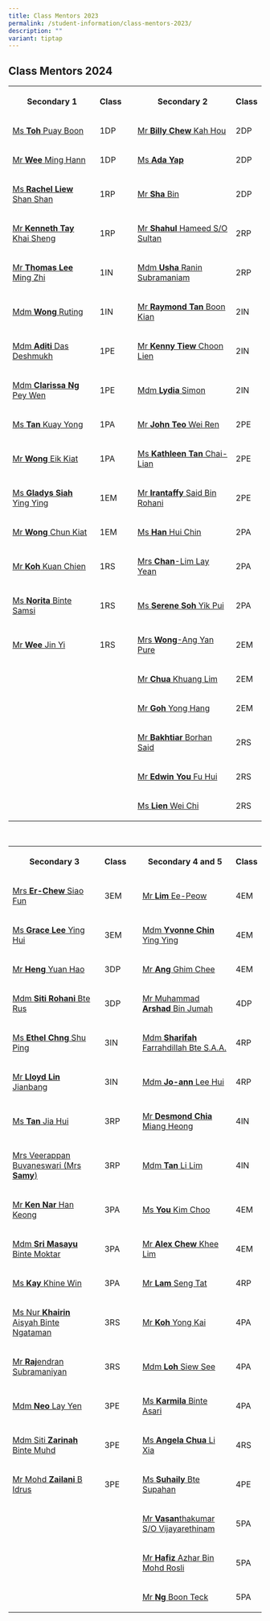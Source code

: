```yaml
---
title: Class Mentors 2023
permalink: /student-information/class-mentors-2023/
description: ""
variant: tiptap
---
```

<h2>Class Mentors 2024</h2><table><tbody><tr><th rowspan="1" colspan="1"><p>Secondary 1</p></th><th rowspan="1" colspan="1"><p>Class</p></th><td rowspan="1" colspan="1"><p></p></td><th rowspan="1" colspan="1"><p>Secondary 2</p></th><th rowspan="1" colspan="1"><p>Class</p></th></tr><tr><td rowspan="1" colspan="1"><p><a href="mailto:toh_puay_boon@schools.gov.sg" rel="noopener noreferrer nofollow" target="">Ms </a><strong><a href="mailto:toh_puay_boon@schools.gov.sg" rel="noopener noreferrer nofollow" target="">Toh</a></strong><a href="mailto:toh_puay_boon@schools.gov.sg" rel="noopener noreferrer nofollow" target=""> Puay Boon</a></p><p></p></td><td rowspan="1" colspan="1"><p>1DP</p></td><td rowspan="1" colspan="1"><p></p></td><td rowspan="1" colspan="1"><p><a href="mailto:chew_kah_hou@schools.gov.sg" rel="noopener noreferrer nofollow" target="">Mr </a><strong><a href="mailto:chew_kah_hou@schools.gov.sg" rel="noopener noreferrer nofollow" target="">Billy Chew</a></strong><a href="mailto:chew_kah_hou@schools.gov.sg" rel="noopener noreferrer nofollow" target=""> Kah Hou</a></p></td><td rowspan="1" colspan="1"><p>2DP</p></td></tr><tr><td rowspan="1" colspan="1"><p><a href="mailto:wee_ming_hann@schools.gov.sg" rel="noopener noreferrer nofollow" target="">Mr </a><strong><a href="mailto:wee_ming_hann@schools.gov.sg" rel="noopener noreferrer nofollow" target="">Wee</a></strong><a href="mailto:wee_ming_hann@schools.gov.sg" rel="noopener noreferrer nofollow" target=""> Ming Hann</a></p></td><td rowspan="1" colspan="1"><p>1DP</p></td><td rowspan="1" colspan="1"><p></p></td><td rowspan="1" colspan="1"><p><a href="mailto:kay_khine_win@schools.gov.sg" rel="noopener noreferrer nofollow" target="">Ms </a><strong><a href="mailto:kay_khine_win@schools.gov.sg" rel="noopener noreferrer nofollow" target="">Ada Yap</a></strong></p></td><td rowspan="1" colspan="1"><p>2DP</p></td></tr><tr><td rowspan="1" colspan="1"><p><a href="mailto:liew_shan_shan@schools.gov.sg" rel="noopener noreferrer nofollow" target="">Ms </a><strong><a href="mailto:liew_shan_shan@schools.gov.sg" rel="noopener noreferrer nofollow" target="">Rachel Liew</a></strong><a href="mailto:liew_shan_shan@schools.gov.sg" rel="noopener noreferrer nofollow" target=""> Shan Shan</a></p></td><td rowspan="1" colspan="1"><p>1RP</p></td><td rowspan="1" colspan="1"><p></p></td><td rowspan="1" colspan="1"><p><a href="mailto:sha_bin@schools.gov.sg" rel="noopener noreferrer nofollow" target="_blank">Mr </a><strong><a href="mailto:sha_bin@schools.gov.sg" rel="noopener noreferrer nofollow" target="_blank">Sha </a></strong><a href="mailto:sha_bin@schools.gov.sg" rel="noopener noreferrer nofollow" target="_blank">Bin</a></p></td><td rowspan="1" colspan="1"><p>2DP</p></td></tr><tr><td rowspan="1" colspan="1"><p><a href="mailto:tay_khai_sheng_kenneth@schools.gov.sg" rel="noopener noreferrer nofollow" target="">Mr </a><strong><a href="mailto:tay_khai_sheng_kenneth@schools.gov.sg" rel="noopener noreferrer nofollow" target="">Kenneth Tay</a></strong><a href="mailto:tay_khai_sheng_kenneth@schools.gov.sg" rel="noopener noreferrer nofollow" target=""> Khai Sheng</a></p></td><td rowspan="1" colspan="1"><p>1RP</p></td><td rowspan="1" colspan="1"><p></p></td><td rowspan="1" colspan="1"><p><a href="mailto:shahul_hameed_sultan@schools.gov.sg" rel="noopener noreferrer nofollow" target="">Mr </a><strong><a href="mailto:shahul_hameed_sultan@schools.gov.sg" rel="noopener noreferrer nofollow" target="">Shahul</a></strong><a href="mailto:shahul_hameed_sultan@schools.gov.sg" rel="noopener noreferrer nofollow" target=""> Hameed S/O Sultan</a></p></td><td rowspan="1" colspan="1"><p>2RP</p></td></tr><tr><td rowspan="1" colspan="1"><p><a href="mailto:thomas_lee_ming_zhi_a@schools.gov.sg" rel="noopener noreferrer nofollow" target="">Mr </a><strong><a href="mailto:thomas_lee_ming_zhi_a@schools.gov.sg" rel="noopener noreferrer nofollow" target="">Thomas Lee</a></strong><a href="mailto:thomas_lee_ming_zhi_a@schools.gov.sg" rel="noopener noreferrer nofollow" target=""> Ming Zhi</a></p></td><td rowspan="1" colspan="1"><p>1IN</p></td><td rowspan="1" colspan="1"><p></p></td><td rowspan="1" colspan="1"><p><a href="mailto:usha_rani_subramaniam@schools.gov.sg" rel="noopener noreferrer nofollow" target="_blank">Mdm </a><strong><a href="mailto:usha_rani_subramaniam@schools.gov.sg" rel="noopener noreferrer nofollow" target="_blank">Usha </a></strong><a href="mailto:usha_rani_subramaniam@schools.gov.sg" rel="noopener noreferrer nofollow" target="_blank">Ranin Subramaniam</a></p></td><td rowspan="1" colspan="1"><p>2RP</p></td></tr><tr><td rowspan="1" colspan="1"><p><a href="mailto:wong_ruting@schools.gov.sg" rel="noopener noreferrer nofollow" target="">Mdm </a><strong><a href="mailto:wong_ruting@schools.gov.sg" rel="noopener noreferrer nofollow" target="">Wong</a></strong><a href="mailto:wong_ruting@schools.gov.sg" rel="noopener noreferrer nofollow" target=""> Ruting</a></p></td><td rowspan="1" colspan="1"><p>1IN</p></td><td rowspan="1" colspan="1"><p></p></td><td rowspan="1" colspan="1"><p><a href="mailto:raymond_tan_boon_kian@schools.gov.sg" rel="noopener noreferrer nofollow" target="">Mr </a><strong><a href="mailto:raymond_tan_boon_kian@schools.gov.sg" rel="noopener noreferrer nofollow" target="">Raymond Tan</a></strong><a href="mailto:raymond_tan_boon_kian@schools.gov.sg" rel="noopener noreferrer nofollow" target=""> Boon Kian</a></p></td><td rowspan="1" colspan="1"><p>2IN</p></td></tr><tr><td rowspan="1" colspan="1"><p><a href="mailto:aditi_das_deshmukh@schools.gov.sg" rel="noopener noreferrer nofollow" target="">Mdm </a><strong><a href="mailto:aditi_das_deshmukh@schools.gov.sg" rel="noopener noreferrer nofollow" target="">Aditi</a></strong><a href="mailto:aditi_das_deshmukh@schools.gov.sg" rel="noopener noreferrer nofollow" target=""> Das Deshmukh</a></p></td><td rowspan="1" colspan="1"><p>1PE</p></td><td rowspan="1" colspan="1"><p></p></td><td rowspan="1" colspan="1"><p><a href="mailto:tiew_choon_lien@schools.gov.sg" rel="noopener noreferrer nofollow" target="_blank">Mr </a><strong><a href="mailto:tiew_choon_lien@schools.gov.sg" rel="noopener noreferrer nofollow" target="_blank">Kenny Tiew</a></strong><a href="mailto:tiew_choon_lien@schools.gov.sg" rel="noopener noreferrer nofollow" target="_blank"> Choon Lien</a></p></td><td rowspan="1" colspan="1"><p>2IN</p></td></tr><tr><td rowspan="1" colspan="1"><p><a href="mailto:clarissa_ng_pey_wen@schools.gov.sg" rel="noopener noreferrer nofollow" target="">Mdm </a><strong><a href="mailto:clarissa_ng_pey_wen@schools.gov.sg" rel="noopener noreferrer nofollow" target="">Clarissa Ng</a></strong><a href="mailto:clarissa_ng_pey_wen@schools.gov.sg" rel="noopener noreferrer nofollow" target=""> Pey Wen</a></p></td><td rowspan="1" colspan="1"><p>1PE</p></td><td rowspan="1" colspan="1"><p></p></td><td rowspan="1" colspan="1"><p><a href="mailto:simon_lydia_shamani@schools.gov.sg" rel="noopener noreferrer nofollow" target="_blank">Mdm </a><strong><a href="mailto:simon_lydia_shamani@schools.gov.sg" rel="noopener noreferrer nofollow" target="_blank">Lydia </a></strong><a href="mailto:simon_lydia_shamani@schools.gov.sg" rel="noopener noreferrer nofollow" target="_blank">Simon</a></p></td><td rowspan="1" colspan="1"><p>2IN</p></td></tr><tr><td rowspan="1" colspan="1"><p><a href="mailto:tan_kuay_yong@schools.gov.sg" rel="noopener noreferrer nofollow" target="">Ms </a><strong><a href="mailto:tan_kuay_yong@schools.gov.sg" rel="noopener noreferrer nofollow" target="">Tan</a></strong><a href="mailto:tan_kuay_yong@schools.gov.sg" rel="noopener noreferrer nofollow" target=""> Kuay Yong</a></p></td><td rowspan="1" colspan="1"><p>1PA</p></td><td rowspan="1" colspan="1"><p></p></td><td rowspan="1" colspan="1"><p><a href="mailto:john_teo_wei_ren@schools.gov.sg" rel="noopener noreferrer nofollow" target="_blank">Mr </a><strong><a href="mailto:john_teo_wei_ren@schools.gov.sg" rel="noopener noreferrer nofollow" target="_blank">John Teo</a></strong><a href="mailto:john_teo_wei_ren@schools.gov.sg" rel="noopener noreferrer nofollow" target="_blank"> Wei Ren</a></p></td><td rowspan="1" colspan="1"><p>2PE</p></td></tr><tr><td rowspan="1" colspan="1"><p><a href="mailto:wong_eik_kiat@schools.gov.sg" rel="noopener noreferrer nofollow" target="">Mr </a><strong><a href="mailto:wong_eik_kiat@schools.gov.sg" rel="noopener noreferrer nofollow" target="">Wong</a></strong><a href="mailto:wong_eik_kiat@schools.gov.sg" rel="noopener noreferrer nofollow" target=""> Eik Kiat</a></p></td><td rowspan="1" colspan="1"><p>1PA</p></td><td rowspan="1" colspan="1"><p></p></td><td rowspan="1" colspan="1"><p><a href="mailto:tan_chai-lian_kathleen@schools.gov.sg" rel="noopener noreferrer nofollow" target="">Ms </a><strong><a href="mailto:tan_chai-lian_kathleen@schools.gov.sg" rel="noopener noreferrer nofollow" target="">Kathleen Tan</a></strong><a href="mailto:tan_chai-lian_kathleen@schools.gov.sg" rel="noopener noreferrer nofollow" target=""> Chai-Lian</a></p></td><td rowspan="1" colspan="1"><p>2PE</p></td></tr><tr><td rowspan="1" colspan="1"><p><a href="mailto:gladys_siah_ying_ying@schools.gov.sg" rel="noopener noreferrer nofollow" target="">Ms </a><strong><a href="mailto:gladys_siah_ying_ying@schools.gov.sg" rel="noopener noreferrer nofollow" target="">Gladys Siah</a></strong><a href="mailto:gladys_siah_ying_ying@schools.gov.sg" rel="noopener noreferrer nofollow" target=""> Ying Ying</a></p></td><td rowspan="1" colspan="1"><p>1EM</p></td><td rowspan="1" colspan="1"><p></p></td><td rowspan="1" colspan="1"><p><a href="mailto:irantaffy_said_b_rohani@schools.gov.sg" rel="noopener noreferrer nofollow" target="_blank">Mr </a><strong><a href="mailto:irantaffy_said_b_rohani@schools.gov.sg" rel="noopener noreferrer nofollow" target="_blank">Irantaffy </a></strong><a href="mailto:irantaffy_said_b_rohani@schools.gov.sg" rel="noopener noreferrer nofollow" target="_blank">Said Bin Rohani</a></p></td><td rowspan="1" colspan="1"><p>2PE</p></td></tr><tr><td rowspan="1" colspan="1"><p><a href="mailto:wong_chun_kiat@schools.gov.sg" rel="noopener noreferrer nofollow" target="">Mr </a><strong><a href="mailto:wong_chun_kiat@schools.gov.sg" rel="noopener noreferrer nofollow" target="">Wong</a></strong><a href="mailto:wong_chun_kiat@schools.gov.sg" rel="noopener noreferrer nofollow" target=""> Chun Kiat</a></p></td><td rowspan="1" colspan="1"><p>1EM</p></td><td rowspan="1" colspan="1"><p></p></td><td rowspan="1" colspan="1"><p><a href="mailto:han_hui_chin@schools.gov.sg" rel="noopener noreferrer nofollow" target="">Ms </a><strong><a href="mailto:han_hui_chin@schools.gov.sg" rel="noopener noreferrer nofollow" target="">Han</a></strong><a href="mailto:han_hui_chin@schools.gov.sg" rel="noopener noreferrer nofollow" target=""> Hui Chin</a></p></td><td rowspan="1" colspan="1"><p>2PA</p></td></tr><tr><td rowspan="1" colspan="1"><p><a href="mailto:koh_kuan_chien@schools.gov.sg" rel="noopener noreferrer nofollow" target="">Mr </a><strong><a href="mailto:koh_kuan_chien@schools.gov.sg" rel="noopener noreferrer nofollow" target="">Koh</a></strong><a href="mailto:koh_kuan_chien@schools.gov.sg" rel="noopener noreferrer nofollow" target=""> Kuan Chien</a></p></td><td rowspan="1" colspan="1"><p>1RS</p></td><td rowspan="1" colspan="1"><p></p></td><td rowspan="1" colspan="1"><p><a href="mailto:lim_lay_yean@schools.gov.sg" rel="noopener noreferrer nofollow" target="">Mrs </a><strong><a href="mailto:lim_lay_yean@schools.gov.sg" rel="noopener noreferrer nofollow" target="">Chan</a></strong><a href="mailto:lim_lay_yean@schools.gov.sg" rel="noopener noreferrer nofollow" target="">-Lim Lay Yean</a></p></td><td rowspan="1" colspan="1"><p>2PA</p></td></tr><tr><td rowspan="1" colspan="1"><p><a href="mailto:norita_samsi@schools.gov.sg" rel="noopener noreferrer nofollow" target="">Ms </a><strong><a href="mailto:norita_samsi@schools.gov.sg" rel="noopener noreferrer nofollow" target="">Norita</a></strong><a href="mailto:norita_samsi@schools.gov.sg" rel="noopener noreferrer nofollow" target=""> Binte Samsi</a></p></td><td rowspan="1" colspan="1"><p>1RS<br></p></td><td rowspan="1" colspan="1"><p></p></td><td rowspan="1" colspan="1"><p><a href="mailto:soh_yik_pui@schools.gov.sg" rel="noopener noreferrer nofollow" target="_blank">Ms </a><strong><a href="mailto:soh_yik_pui@schools.gov.sg" rel="noopener noreferrer nofollow" target="_blank">Serene Soh</a></strong><a href="mailto:soh_yik_pui@schools.gov.sg" rel="noopener noreferrer nofollow" target="_blank"> Yik Pui</a></p></td><td rowspan="1" colspan="1"><p>2PA</p></td></tr><tr><td rowspan="1" colspan="1"><p><a href="mailto:wee_jin_yi@schools.gov.sg" rel="noopener noreferrer nofollow" target="">Mr </a><strong><a href="mailto:wee_jin_yi@schools.gov.sg" rel="noopener noreferrer nofollow" target="">Wee </a></strong><a href="mailto:wee_jin_yi@schools.gov.sg" rel="noopener noreferrer nofollow" target="">Jin Yi</a></p></td><td rowspan="1" colspan="1"><p>1RS</p></td><td rowspan="1" colspan="1"><p></p></td><td rowspan="1" colspan="1"><p><a href="mailto:ang_yan_pure@schools.gov.sg" rel="noopener noreferrer nofollow" target="_blank">Mrs </a><strong><a href="mailto:ang_yan_pure@schools.gov.sg" rel="noopener noreferrer nofollow" target="_blank">Wong</a></strong><a href="mailto:ang_yan_pure@schools.gov.sg" rel="noopener noreferrer nofollow" target="_blank">-Ang Yan Pure</a></p></td><td rowspan="1" colspan="1"><p>2EM</p></td></tr><tr><td rowspan="1" colspan="1"><p></p></td><td rowspan="1" colspan="1"><p></p></td><td rowspan="1" colspan="1"><p></p></td><td rowspan="1" colspan="1"><p><a href="mailto:chua_khuang_lim@schools.gov.sg" rel="noopener noreferrer nofollow" target="">Mr </a><strong><a href="mailto:chua_khuang_lim@schools.gov.sg" rel="noopener noreferrer nofollow" target="">Chua</a></strong><a href="mailto:chua_khuang_lim@schools.gov.sg" rel="noopener noreferrer nofollow" target=""> Khuang Lim</a></p></td><td rowspan="1" colspan="1"><p>2EM</p></td></tr><tr><td rowspan="1" colspan="1"><p></p></td><td rowspan="1" colspan="1"><p></p></td><td rowspan="1" colspan="1"><p></p></td><td rowspan="1" colspan="1"><p><a href="mailto:goh_yong_hang@schools.gov.sg" rel="noopener noreferrer nofollow" target="_blank">Mr </a><strong><a href="mailto:goh_yong_hang@schools.gov.sg" rel="noopener noreferrer nofollow" target="_blank">Goh </a></strong><a href="mailto:goh_yong_hang@schools.gov.sg" rel="noopener noreferrer nofollow" target="_blank">Yong Hang</a></p></td><td rowspan="1" colspan="1"><p>2EM</p></td></tr><tr><td rowspan="1" colspan="1"><p></p></td><td rowspan="1" colspan="1"><p></p></td><td rowspan="1" colspan="1"><p></p></td><td rowspan="1" colspan="1"><p><a href="mailto:bakhtiar_borhan_said@schools.gov.sg" rel="noopener noreferrer nofollow" target="_blank">Mr </a><strong><a href="mailto:bakhtiar_borhan_said@schools.gov.sg" rel="noopener noreferrer nofollow" target="_blank">Bakhtiar </a></strong><a href="mailto:bakhtiar_borhan_said@schools.gov.sg" rel="noopener noreferrer nofollow" target="_blank">Borhan Said</a></p></td><td rowspan="1" colspan="1"><p>2RS</p></td></tr><tr><td rowspan="1" colspan="1"><p></p></td><td rowspan="1" colspan="1"><p></p></td><td rowspan="1" colspan="1"><p></p></td><td rowspan="1" colspan="1"><p><a href="mailto:you_fu_hui@schools.gov.sg" rel="noopener noreferrer nofollow" target="">Mr </a><strong><a href="mailto:you_fu_hui@schools.gov.sg" rel="noopener noreferrer nofollow" target="">Edwin You</a></strong><a href="mailto:you_fu_hui@schools.gov.sg" rel="noopener noreferrer nofollow" target=""> Fu Hui</a></p></td><td rowspan="1" colspan="1"><p>2RS</p></td></tr><tr><td rowspan="1" colspan="1"><p></p></td><td rowspan="1" colspan="1"><p></p></td><td rowspan="1" colspan="1"><p></p></td><td rowspan="1" colspan="1"><p><a href="mailto:lien_wei_chi@schools.gov.sg" rel="noopener noreferrer nofollow" target="">Ms </a><strong><a href="mailto:lien_wei_chi@schools.gov.sg" rel="noopener noreferrer nofollow" target="">Lien</a></strong><a href="mailto:lien_wei_chi@schools.gov.sg" rel="noopener noreferrer nofollow" target=""> Wei Chi</a></p></td><td rowspan="1" colspan="1"><p>2RS</p></td></tr></tbody></table><p><br></p><table><tbody><tr><th rowspan="1" colspan="1"><p>Secondary 3</p></th><th rowspan="1" colspan="1"><p>Class</p></th><td rowspan="1" colspan="1"><p></p></td><th rowspan="1" colspan="1"><p>Secondary 4 and 5</p></th><th rowspan="1" colspan="1"><p>Class</p></th></tr><tr><td rowspan="1" colspan="1"><p><a href="mailto:chew_siao_fun@schools.gov.sg" rel="noopener noreferrer nofollow" target="">Mrs </a><strong><a href="mailto:chew_siao_fun@schools.gov.sg" rel="noopener noreferrer nofollow" target="">Er-Chew</a></strong><a href="mailto:chew_siao_fun@schools.gov.sg" rel="noopener noreferrer nofollow" target=""> Siao Fun</a></p></td><td rowspan="1" colspan="1"><p>3EM</p></td><td rowspan="1" colspan="1"><p></p></td><td rowspan="1" colspan="1"><p><a href="mailto:lim_ee-peow@schools.gov.sg" rel="noopener noreferrer nofollow" target="_blank">Mr </a><strong><a href="mailto:lim_ee-peow@schools.gov.sg" rel="noopener noreferrer nofollow" target="_blank">Lim </a></strong><a href="mailto:lim_ee-peow@schools.gov.sg" rel="noopener noreferrer nofollow" target="_blank">Ee-Peow</a></p></td><td rowspan="1" colspan="1"><p>4EM</p></td></tr><tr><td rowspan="1" colspan="1"><p><a href="mailto:lee_ying_hui_grace@schools.gov.sg" rel="noopener noreferrer nofollow" target="">Ms </a><strong><a href="mailto:lee_ying_hui_grace@schools.gov.sg" rel="noopener noreferrer nofollow" target="">Grace Lee</a></strong><a href="mailto:lee_ying_hui_grace@schools.gov.sg" rel="noopener noreferrer nofollow" target=""> Ying Hui</a></p></td><td rowspan="1" colspan="1"><p>3EM</p></td><td rowspan="1" colspan="1"><p></p></td><td rowspan="1" colspan="1"><p><a href="mailto:chin_ying_ying@schools.gov.sg" rel="noopener noreferrer nofollow" target="">Mdm </a><strong><a href="mailto:chin_ying_ying@schools.gov.sg" rel="noopener noreferrer nofollow" target="">Yvonne Chin</a></strong><a href="mailto:chin_ying_ying@schools.gov.sg" rel="noopener noreferrer nofollow" target=""> Ying Ying</a></p></td><td rowspan="1" colspan="1"><p>4EM</p></td></tr><tr><td rowspan="1" colspan="1"><p><a href="mailto:heng_yuan_hao@schools.gov.sg" rel="noopener noreferrer nofollow" target="">Mr </a><strong><a href="mailto:heng_yuan_hao@schools.gov.sg" rel="noopener noreferrer nofollow" target="">Heng</a></strong><a href="mailto:heng_yuan_hao@schools.gov.sg" rel="noopener noreferrer nofollow" target=""> Yuan Hao</a></p><p></p></td><td rowspan="1" colspan="1"><p>3DP</p></td><td rowspan="1" colspan="1"><p></p></td><td rowspan="1" colspan="1"><p><a href="mailto:ang_ghim_chee@schools.gov.sg" rel="noopener noreferrer nofollow" target="_blank">Mr </a><strong><a href="mailto:ang_ghim_chee@schools.gov.sg" rel="noopener noreferrer nofollow" target="_blank">Ang </a></strong><a href="mailto:ang_ghim_chee@schools.gov.sg" rel="noopener noreferrer nofollow" target="_blank">Ghim Chee</a></p></td><td rowspan="1" colspan="1"><p>4EM</p></td></tr><tr><td rowspan="1" colspan="1"><p><a href="mailto:siti_rohani_rus@schools.gov.sg" rel="noopener noreferrer nofollow" target="">Mdm </a><strong><a href="mailto:siti_rohani_rus@schools.gov.sg" rel="noopener noreferrer nofollow" target="">Siti Rohani</a></strong><a href="mailto:siti_rohani_rus@schools.gov.sg" rel="noopener noreferrer nofollow" target=""> Bte Rus</a></p></td><td rowspan="1" colspan="1"><p>3DP</p></td><td rowspan="1" colspan="1"><p></p></td><td rowspan="1" colspan="1"><p><a href="mailto:muhammad_arshad_jumah@schools.gov.sg" rel="noopener noreferrer nofollow" target="">Mr Muhammad </a><strong><a href="mailto:muhammad_arshad_jumah@schools.gov.sg" rel="noopener noreferrer nofollow" target="">Arshad</a></strong><a href="mailto:muhammad_arshad_jumah@schools.gov.sg" rel="noopener noreferrer nofollow" target=""> Bin Jumah</a></p></td><td rowspan="1" colspan="1"><p>4DP</p></td></tr><tr><td rowspan="1" colspan="1"><p><a href="mailto:chng_shu_ping_ethel@schools.gov.sg" rel="noopener noreferrer nofollow" target="">Ms </a><strong><a href="mailto:chng_shu_ping_ethel@schools.gov.sg" rel="noopener noreferrer nofollow" target="">Ethel Chng</a></strong><a href="mailto:chng_shu_ping_ethel@schools.gov.sg" rel="noopener noreferrer nofollow" target=""> Shu Ping</a></p></td><td rowspan="1" colspan="1"><p>3IN</p></td><td rowspan="1" colspan="1"><p></p></td><td rowspan="1" colspan="1"><p><a href="mailto:sharifah_farrahdillah_s_a@schools.gov.sg" rel="noopener noreferrer nofollow" target="_blank">Mdm </a><strong><a href="mailto:sharifah_farrahdillah_s_a@schools.gov.sg" rel="noopener noreferrer nofollow" target="_blank">Sharifah </a></strong><a href="mailto:sharifah_farrahdillah_s_a@schools.gov.sg" rel="noopener noreferrer nofollow" target="_blank">Farrahdillah Bte S.A.A.</a></p></td><td rowspan="1" colspan="1"><p>4RP</p></td></tr><tr><td rowspan="1" colspan="1"><p><a href="mailto:lloyd_lin_jianbang@schools.gov.sg" rel="noopener noreferrer nofollow" target="">Mr </a><strong><a href="mailto:lloyd_lin_jianbang@schools.gov.sg" rel="noopener noreferrer nofollow" target="">Lloyd Lin</a></strong><a href="mailto:lloyd_lin_jianbang@schools.gov.sg" rel="noopener noreferrer nofollow" target=""> Jianbang</a></p></td><td rowspan="1" colspan="1"><p>3IN</p></td><td rowspan="1" colspan="1"><p></p></td><td rowspan="1" colspan="1"><p><a href="mailto:lee_hui@schools.gov.sg" rel="noopener noreferrer nofollow" target="_blank">Mdm </a><strong><a href="mailto:lee_hui@schools.gov.sg" rel="noopener noreferrer nofollow" target="_blank">Jo-ann</a></strong><a href="mailto:lee_hui@schools.gov.sg" rel="noopener noreferrer nofollow" target="_blank"> Lee Hui</a></p></td><td rowspan="1" colspan="1"><p>4RP</p></td></tr><tr><td rowspan="1" colspan="1"><p><a href="mailto:tan_jia_hui_b@schools.gov.sg" rel="noopener noreferrer nofollow" target="">Ms </a><strong><a href="mailto:tan_jia_hui_b@schools.gov.sg" rel="noopener noreferrer nofollow" target="">Tan</a></strong><a href="mailto:tan_jia_hui_b@schools.gov.sg" rel="noopener noreferrer nofollow" target=""> Jia Hui</a></p><p></p></td><td rowspan="1" colspan="1"><p>3RP</p></td><td rowspan="1" colspan="1"><p></p></td><td rowspan="1" colspan="1"><p><a href="mailto:chia_miang_heong@schools.gov.sg" rel="noopener noreferrer nofollow" target="_blank">Mr </a><strong><a href="mailto:chia_miang_heong@schools.gov.sg" rel="noopener noreferrer nofollow" target="_blank">Desmond Chia</a></strong><a href="mailto:chia_miang_heong@schools.gov.sg" rel="noopener noreferrer nofollow" target="_blank"> Miang Heong</a></p></td><td rowspan="1" colspan="1"><p>4IN</p></td></tr><tr><td rowspan="1" colspan="1"><p><a href="mailto:veerappan_buvaneswari@schools.gov.sg" rel="noopener noreferrer nofollow" target="">Mrs Veerappan Buvaneswari (Mrs </a><strong><a href="mailto:veerappan_buvaneswari@schools.gov.sg" rel="noopener noreferrer nofollow" target="">Samy</a></strong><a href="mailto:veerappan_buvaneswari@schools.gov.sg" rel="noopener noreferrer nofollow" target="">)</a></p></td><td rowspan="1" colspan="1"><p>3RP</p></td><td rowspan="1" colspan="1"><p></p></td><td rowspan="1" colspan="1"><p><a href="mailto:tan_li_lim@schools.gov.sg" rel="noopener noreferrer nofollow" target="">Mdm </a><strong><a href="mailto:tan_li_lim@schools.gov.sg" rel="noopener noreferrer nofollow" target="">Tan</a></strong><a href="mailto:tan_li_lim@schools.gov.sg" rel="noopener noreferrer nofollow" target=""> Li Lim</a></p></td><td rowspan="1" colspan="1"><p>4IN</p></td></tr><tr><td rowspan="1" colspan="1"><p><a href="mailto:nar_han_keong@schools.gov.sg" rel="noopener noreferrer nofollow" target="">Mr </a><strong><a href="mailto:nar_han_keong@schools.gov.sg" rel="noopener noreferrer nofollow" target="">Ken Nar</a></strong><a href="mailto:nar_han_keong@schools.gov.sg" rel="noopener noreferrer nofollow" target=""> Han Keong</a></p></td><td rowspan="1" colspan="1"><p>3PA</p></td><td rowspan="1" colspan="1"><p></p></td><td rowspan="1" colspan="1"><p><a href="mailto:you_kim_choo@schools.gov.sg" rel="noopener noreferrer nofollow" target="">Ms </a><strong><a href="mailto:you_kim_choo@schools.gov.sg" rel="noopener noreferrer nofollow" target="">You </a></strong><a href="mailto:you_kim_choo@schools.gov.sg" rel="noopener noreferrer nofollow" target="">Kim Choo</a></p></td><td rowspan="1" colspan="1"><p>4EM</p></td></tr><tr><td rowspan="1" colspan="1"><p><a href="mailto:sri_masayu_moktar@schools.gov.sg" rel="noopener noreferrer nofollow" target="">Mdm </a><strong><a href="mailto:sri_masayu_moktar@schools.gov.sg" rel="noopener noreferrer nofollow" target="">Sri Masayu</a></strong><a href="mailto:sri_masayu_moktar@schools.gov.sg" rel="noopener noreferrer nofollow" target=""> Binte Moktar</a></p></td><td rowspan="1" colspan="1"><p>3PA</p></td><td rowspan="1" colspan="1"><p></p></td><td rowspan="1" colspan="1"><p><a href="mailto:chew_khee_lim@schools.gov.sg" rel="noopener noreferrer nofollow" target="_blank">Mr </a><strong><a href="mailto:chew_khee_lim@schools.gov.sg" rel="noopener noreferrer nofollow" target="_blank">Alex Chew</a></strong><a href="mailto:chew_khee_lim@schools.gov.sg" rel="noopener noreferrer nofollow" target="_blank"> Khee Lim</a></p></td><td rowspan="1" colspan="1"><p>4EM</p></td></tr><tr><td rowspan="1" colspan="1"><p><a href="mailto:kay_khine_win@schools.gov.sg" rel="noopener noreferrer nofollow" target="">Ms </a><strong><a href="mailto:kay_khine_win@schools.gov.sg" rel="noopener noreferrer nofollow" target="">Kay </a></strong><a href="mailto:kay_khine_win@schools.gov.sg" rel="noopener noreferrer nofollow" target="">Khine Win</a></p></td><td rowspan="1" colspan="1"><p>3PA</p></td><td rowspan="1" colspan="1"><p></p></td><td rowspan="1" colspan="1"><p><a href="mailto:lam_seng_tat@schools.gov.sg" rel="noopener noreferrer nofollow" target="">Mr </a><strong><a href="mailto:lam_seng_tat@schools.gov.sg" rel="noopener noreferrer nofollow" target="">Lam </a></strong><a href="mailto:lam_seng_tat@schools.gov.sg" rel="noopener noreferrer nofollow" target="">Seng Tat</a></p></td><td rowspan="1" colspan="1"><p>4RP</p></td></tr><tr><td rowspan="1" colspan="1"><p><a href="mailto:nur_khairin_aisyah_ngataman@schools.gov.sg" rel="noopener noreferrer nofollow" target="">Ms Nur </a><strong><a href="mailto:nur_khairin_aisyah_ngataman@schools.gov.sg" rel="noopener noreferrer nofollow" target="">Khairin</a></strong><a href="mailto:nur_khairin_aisyah_ngataman@schools.gov.sg" rel="noopener noreferrer nofollow" target=""> Aisyah Binte Ngataman</a></p></td><td rowspan="1" colspan="1"><p>3RS</p></td><td rowspan="1" colspan="1"><p></p></td><td rowspan="1" colspan="1"><p><a href="mailto:koh_yong_kai@schools.gov.sg" rel="noopener noreferrer nofollow" target="">Mr </a><strong><a href="mailto:koh_yong_kai@schools.gov.sg" rel="noopener noreferrer nofollow" target="">Koh</a></strong><a href="mailto:koh_yong_kai@schools.gov.sg" rel="noopener noreferrer nofollow" target=""> Yong Kai</a></p></td><td rowspan="1" colspan="1"><p>4PA</p></td></tr><tr><td rowspan="1" colspan="1"><p><a href="mailto:rajendran_subramaniyan@schools.gov.sg" rel="noopener noreferrer nofollow" target="">Mr </a><strong><a href="mailto:rajendran_subramaniyan@schools.gov.sg" rel="noopener noreferrer nofollow" target="">Raj</a></strong><a href="mailto:rajendran_subramaniyan@schools.gov.sg" rel="noopener noreferrer nofollow" target="">endran Subramaniyan</a></p></td><td rowspan="1" colspan="1"><p>3RS</p></td><td rowspan="1" colspan="1"><p></p></td><td rowspan="1" colspan="1"><p><a href="mailto:loh_siew_see@schools.gov.sg" rel="noopener noreferrer nofollow" target="">Mdm </a><strong><a href="mailto:loh_siew_see@schools.gov.sg" rel="noopener noreferrer nofollow" target="">Loh</a></strong><a href="mailto:loh_siew_see@schools.gov.sg" rel="noopener noreferrer nofollow" target=""> Siew See</a></p></td><td rowspan="1" colspan="1"><p>4PA<br></p></td></tr><tr><td rowspan="1" colspan="1"><p><a href="mailto:neo_lay_yen@schools.gov.sg" rel="noopener noreferrer nofollow" target="">Mdm </a><strong><a href="mailto:neo_lay_yen@schools.gov.sg" rel="noopener noreferrer nofollow" target="">Neo</a></strong><a href="mailto:neo_lay_yen@schools.gov.sg" rel="noopener noreferrer nofollow" target=""> Lay Yen</a></p></td><td rowspan="1" colspan="1"><p>3PE</p></td><td rowspan="1" colspan="1"><p></p></td><td rowspan="1" colspan="1"><p><a href="mailto:karmila_asari@schools.gov.sg" rel="noopener noreferrer nofollow" target="">Ms </a><strong><a href="mailto:karmila_asari@schools.gov.sg" rel="noopener noreferrer nofollow" target="">Karmila</a></strong><a href="mailto:karmila_asari@schools.gov.sg" rel="noopener noreferrer nofollow" target=""> Binte Asari</a></p></td><td rowspan="1" colspan="1"><p>4PA<br></p></td></tr><tr><td rowspan="1" colspan="1"><p><a href="mailto:siti_zarinah_muhammad@schools.gov.sg" rel="noopener noreferrer nofollow" target="">Mdm Siti </a><strong><a href="mailto:siti_zarinah_muhammad@schools.gov.sg" rel="noopener noreferrer nofollow" target="">Zarinah</a></strong><a href="mailto:siti_zarinah_muhammad@schools.gov.sg" rel="noopener noreferrer nofollow" target=""> Binte Muhd</a></p></td><td rowspan="1" colspan="1"><p>3PE</p></td><td rowspan="1" colspan="1"><p></p></td><td rowspan="1" colspan="1"><p><a href="mailto:chua_li_xia_angela@schools.gov.sg" rel="noopener noreferrer nofollow" target="">Ms </a><strong><a href="mailto:chua_li_xia_angela@schools.gov.sg" rel="noopener noreferrer nofollow" target="">Angela Chua</a></strong><a href="mailto:chua_li_xia_angela@schools.gov.sg" rel="noopener noreferrer nofollow" target=""> Li Xia</a></p></td><td rowspan="1" colspan="1"><p>4RS</p></td></tr><tr><td rowspan="1" colspan="1"><p><a href="mailto:mohd_zailani_b_idrus@schools.gov.sg" rel="noopener noreferrer nofollow" target="">Mr Mohd </a><strong><a href="mailto:mohd_zailani_b_idrus@schools.gov.sg" rel="noopener noreferrer nofollow" target="">Zailani</a></strong><a href="mailto:mohd_zailani_b_idrus@schools.gov.sg" rel="noopener noreferrer nofollow" target=""> B Idrus</a></p></td><td rowspan="1" colspan="1"><p>3PE</p></td><td rowspan="1" colspan="1"><p></p></td><td rowspan="1" colspan="1"><p><a href="mailto:suhaily_supahan@schools.gov.sg" rel="noopener noreferrer nofollow" target="">Ms </a><strong><a href="mailto:suhaily_supahan@schools.gov.sg" rel="noopener noreferrer nofollow" target="">Suhaily</a></strong><a href="mailto:suhaily_supahan@schools.gov.sg" rel="noopener noreferrer nofollow" target=""> Bte Supahan</a></p></td><td rowspan="1" colspan="1"><p>4PE</p></td></tr><tr><td rowspan="1" colspan="1"><p><br></p></td><td rowspan="1" colspan="1"><p><br></p></td><td rowspan="1" colspan="1"><p></p></td><td rowspan="1" colspan="1"><p><a href="mailto:vasanthakumar_vijayarethinam@schools.gov.sg" rel="noopener noreferrer nofollow" target="">Mr </a><strong><a href="mailto:vasanthakumar_vijayarethinam@schools.gov.sg" rel="noopener noreferrer nofollow" target="">Vasan</a></strong><a href="mailto:vasanthakumar_vijayarethinam@schools.gov.sg" rel="noopener noreferrer nofollow" target="">thakumar S/O Vijayarethinam</a></p></td><td rowspan="1" colspan="1"><p>5PA</p></td></tr><tr><td rowspan="1" colspan="1"><p><br></p></td><td rowspan="1" colspan="1"><p><br></p></td><td rowspan="1" colspan="1"><p></p></td><td rowspan="1" colspan="1"><p><a href="mailto:hafiz_azhar_mohamad_rosli@schools.gov.sg" rel="noopener noreferrer nofollow" target="">Mr </a><strong><a href="mailto:hafiz_azhar_mohamad_rosli@schools.gov.sg" rel="noopener noreferrer nofollow" target="">Hafiz</a></strong><a href="mailto:hafiz_azhar_mohamad_rosli@schools.gov.sg" rel="noopener noreferrer nofollow" target=""> Azhar Bin Mohd Rosli</a></p></td><td rowspan="1" colspan="1"><p>5PA</p></td></tr><tr><td rowspan="1" colspan="1"><p></p></td><td rowspan="1" colspan="1"><p></p></td><td rowspan="1" colspan="1"><p></p></td><td rowspan="1" colspan="1"><p><a href="mailto:ng_boon_teck@schools.gov.sg" rel="noopener noreferrer nofollow" target="">Mr </a><strong><a href="mailto:ng_boon_teck@schools.gov.sg" rel="noopener noreferrer nofollow" target="">Ng</a></strong><a href="mailto:ng_boon_teck@schools.gov.sg" rel="noopener noreferrer nofollow" target=""> Boon Teck</a></p></td><td rowspan="1" colspan="1"><p>5PA</p></td></tr></tbody></table><p></p>